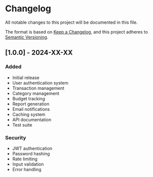 # Changelog

All notable changes to this project will be documented in this file.

The format is based on [Keep a Changelog](https://keepachangelog.com/en/1.0.0/),
and this project adheres to [Semantic Versioning](https://semver.org/spec/v2.0.0.html).

## [1.0.0] - 2024-XX-XX

### Added
- Initial release
- User authentication system
- Transaction management
- Category management
- Budget tracking
- Report generation
- Email notifications
- Caching system
- API documentation
- Test suite

### Security
- JWT authentication
- Password hashing
- Rate limiting
- Input validation
- Error handling 